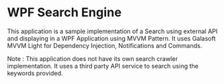 # WPF Search Engine
This application is a sample implementation of a Search using external API and displaying in a WPF Application using MVVM Pattern.
It uses Galasoft MVVM Light for Dependency Injection, Notifications and Commands.

Note : This application does not have its own search crawler implementation. It uses a third party API service to search using the keywords provided.
